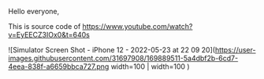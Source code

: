 Hello everyone,

This is source code of https://www.youtube.com/watch?v=EyEECZ3IOx0&t=640s 

![Simulator Screen Shot - iPhone 12 - 2022-05-23 at 22 09 20](https://user-images.githubusercontent.com/31697908/169889511-5a4dbf2b-6cd7-4eea-838f-a6659bbca727.png width=100 | width=100 )
